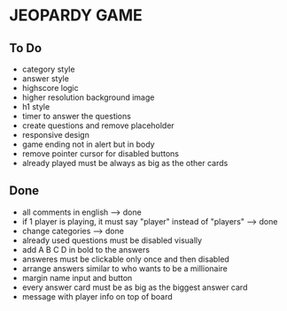 # JEOPARDY GAME

## To Do

- category style
- answer style
- highscore logic
- higher resolution background image
- h1 style
- timer to answer the questions
- create questions and remove placeholder
- responsive design
- game ending not in alert but in body
- remove pointer cursor for disabled buttons
- already played must be always as big as the other cards

## Done

- all comments in english --> done 
- if 1 player is playing, it must say "player" instead of "players" --> done 
- change categories --> done
- already used questions must be disabled visually
- add A B C D in bold to the answers
- answeres must be clickable only once and then disabled
- arrange answers similar to who wants to be a millionaire
- margin name input and button
- every answer card must be as big as the biggest answer card
- message with player info on top of board


